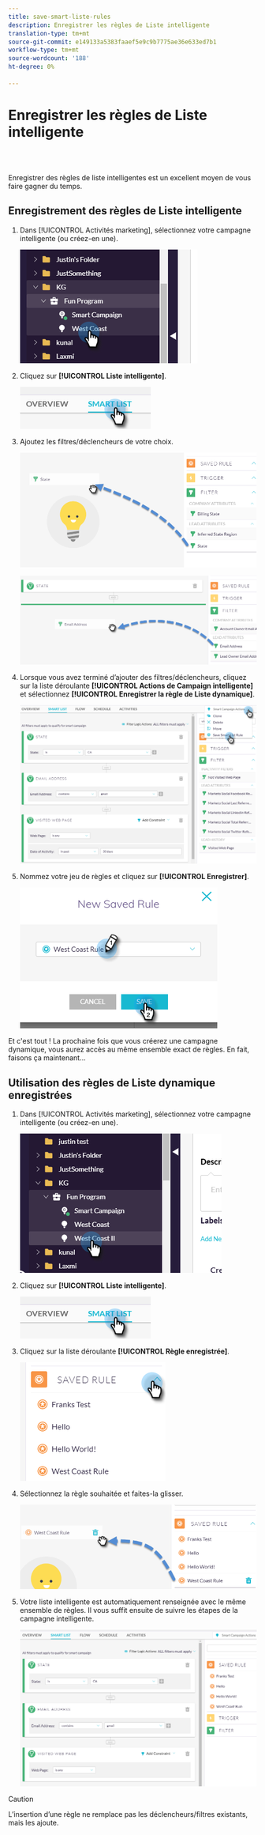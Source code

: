 ```yaml
---
title: save-smart-liste-rules
description: Enregistrer les règles de Liste intelligente
translation-type: tm+mt
source-git-commit: e149133a5383faaef5e9c9b7775ae36e633ed7b1
workflow-type: tm+mt
source-wordcount: '188'
ht-degree: 0%

---
```



# Enregistrer les règles de Liste intelligente

<br> 

Enregistrer des règles de liste intelligentes est un excellent moyen de vous faire gagner du temps.

## Enregistrement des règles de Liste intelligente

1. Dans [!UICONTROL Activités marketing], sélectionnez votre campagne intelligente (ou créez-en une).

   ![Image un](/help/sky/assets/smart-lists-and-static-lists/save-smart-list-rules/save-smart-list-rules-1.png)

1. Cliquez sur **[!UICONTROL Liste intelligente]**.

   ![Image 2](/help/sky/assets/smart-lists-and-static-lists/save-smart-list-rules/save-smart-list-rules-2.png)

1. Ajoutez les filtres/déclencheurs de votre choix.

   ![Image trois](/help/sky/assets/smart-lists-and-static-lists/save-smart-list-rules/save-smart-list-rules-3.png)

   ![Image 4](/help/sky/assets/smart-lists-and-static-lists/save-smart-list-rules/save-smart-list-rules-4.png)

1. Lorsque vous avez terminé d’ajouter des filtres/déclencheurs, cliquez sur la liste déroulante **[!UICONTROL Actions de Campaign intelligente]** et sélectionnez **[!UICONTROL Enregistrer la règle de Liste dynamique]**.

   ![Image 5](/help/sky/assets/smart-lists-and-static-lists/save-smart-list-rules/save-smart-list-rules-5.png)

1. Nommez votre jeu de règles et cliquez sur **[!UICONTROL Enregistrer]**.

   ![Image six](/help/sky/assets/smart-lists-and-static-lists/save-smart-list-rules/save-smart-list-rules-6.png)

Et c&#39;est tout ! La prochaine fois que vous créerez une campagne dynamique, vous aurez accès au même ensemble exact de règles. En fait, faisons ça maintenant...

## Utilisation des règles de Liste dynamique enregistrées

1. Dans [!UICONTROL Activités marketing], sélectionnez votre campagne intelligente (ou créez-en une).

   ![Image sept](/help/sky/assets/smart-lists-and-static-lists/save-smart-list-rules/save-smart-list-rules-7.png)

1. Cliquez sur **[!UICONTROL Liste intelligente]**.

   ![Image huit](/help/sky/assets/smart-lists-and-static-lists/save-smart-list-rules/save-smart-list-rules-8.png)

1. Cliquez sur la liste déroulante **[!UICONTROL Règle enregistrée]**.

   ![Image neuf](/help/sky/assets/smart-lists-and-static-lists/save-smart-list-rules/save-smart-list-rules-9.png)

1. Sélectionnez la règle souhaitée et faites-la glisser.

   ![Image dix](/help/sky/assets/smart-lists-and-static-lists/save-smart-list-rules/save-smart-list-rules-10.png)

1. Votre liste intelligente est automatiquement renseignée avec le même ensemble de règles. Il vous suffit ensuite de suivre les étapes de la campagne intelligente.

   ![Image onze](/help/sky/assets/smart-lists-and-static-lists/save-smart-list-rules/save-smart-list-rules-11.png)

>[!CAUTION]
>
>L’insertion d’une règle ne remplace pas les déclencheurs/filtres existants, mais les ajoute.
